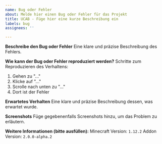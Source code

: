 ```yaml
---
name: Bug oder Fehler
about: Melde hier einen Bug oder Fehler für das Projekt
title: UCAB - Füge hier eine kurze Beschreibung ein
labels: bug
assignees: ''

---
```


**Beschreibe den Bug oder Fehler**
Eine klare und präzise Beschreibung des Fehlers.

**Wie kann der Bug oder Fehler reproduziert werden?**
Schritte zum Reproduzieren des Verhaltens:
1. Gehen zu "..."
2. Klicke auf "..."
3. Scrolle nach unten zu "..."
4. Dort ist der Fehler

**Erwartetes Verhalten**
Eine klare und präzise Beschreibung dessen, was erwartet wurde.

**Screenshots**
Füge gegebenenfalls Screenshots hinzu, um das Problem zu erläutern.

**Weitere Informationen (bitte ausfüllen):**
Minecraft Version: `1.12.2`
Addon Version: `2.0.0-alpha.2`
